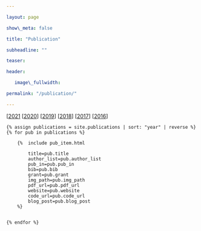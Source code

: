 ```yaml
---

layout: page

show\_meta: false

title: "Publication"

subheadline: ""

teaser: 

header:

   image\_fullwidth: 

permalink: "/publication/"

---
```


[[2021][1] [[2020][2]] [[2019][3]] [[2018][4]] [[2017][5]] [[2016][6]]

<div class="">

    {% assign publications = site.publications | sort: "year" | reverse %}
    {% for pub in publications %}

        {%  include pub_item.html 
            
            title=pub.title
            author_list=pub.author_list
            pub_in=pub.pub_in
            bib=pub.bib
            grant=pub.grant
            img_path=pub.img_path
            pdf_url=pub.pdf_url
            website=pub.website
            code_url=pub.code_url
            blog_post=pub.blog_post
        %}    


    {% endfor %}


</div>


[1]:	/publication/#2021
[2]:	/publication/#2020
[3]:	/publication/#2019
[4]:    /publication/#2018
[5]:    /publication/#2017
[6]:    /publication/#2016